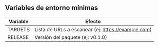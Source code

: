 ## Variables de entorno mínimas

| Variable | Efecto| 
|----------|----------|
| TARGETS   | Lista de URLs a escanear (ej: https://example.com)   |
| RELEASE    | Versión del paquete (ej: v0.1.0)   |
